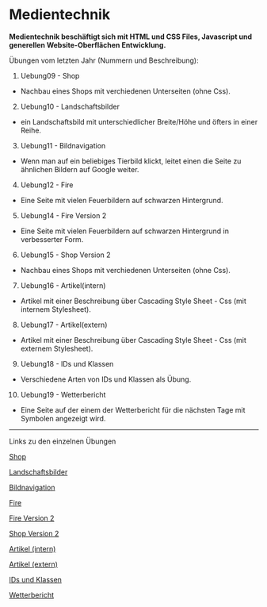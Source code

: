 # Medientechnik
**Medientechnik beschäftigt sich mit HTML und CSS Files, Javascript und generellen Website-Oberflächen Entwicklung.**

Übungen vom letzten Jahr (Nummern und Beschreibung):
1. Uebung09 - Shop
- Nachbau eines Shops mit verchiedenen Unterseiten (ohne Css).
2. Uebung10 - Landschaftsbilder
- ein Landschaftsbild mit unterschiedlicher Breite/Höhe und öfters in einer Reihe.
3. Uebung11 - Bildnavigation
- Wenn man auf ein beliebiges Tierbild klickt, leitet einen die Seite zu ähnlichen Bildern auf Google weiter.
4. Uebung12 - Fire
- Eine Seite mit vielen Feuerbildern auf schwarzen Hintergrund.
5. Uebung14 - Fire Version 2
- Eine Seite mit vielen Feuerbildern auf schwarzen Hintergrund in verbesserter Form.
6. Uebung15 - Shop Version 2
- Nachbau eines Shops mit verchiedenen Unterseiten (ohne Css).
7. Uebung16 - Artikel(intern)
- Artikel mit einer Beschreibung über Cascading Style Sheet - Css (mit internem Stylesheet).
8. Uebung17 - Artikel(extern)
- Artikel mit einer Beschreibung über Cascading Style Sheet - Css (mit externem Stylesheet).
9. Uebung18 - IDs und Klassen
- Verschiedene Arten von IDs und Klassen als Übung.
10. Uebung19 - Wetterbericht
- Eine Seite auf der einem der Wetterbericht für die nächsten Tage mit Symbolen angezeigt wird.

----------------------------------------------------------------------------------------------------
Links zu den einzelnen Übungen

[Shop](https://github.com/VictoriaSoukup/Medientechnik/tree/main/Uebung9%20-%20Shop/meineWebsite)

[Landschaftsbilder](https://github.com/VictoriaSoukup/Medientechnik/tree/main/Uebung10%20-%20Landschaftsbilder)

[Bildnavigation](https://github.com/VictoriaSoukup/Medientechnik/tree/main/Uebung11%20-%20Bildnavigation)

[Fire](https://github.com/VictoriaSoukup/Medientechnik/tree/main/Uebung12%20-%20Fire)

[Fire Version 2](https://github.com/VictoriaSoukup/Medientechnik/tree/main/Uebung14%20-%20Firev2)

[Shop Version 2](https://github.com/VictoriaSoukup/Medientechnik/tree/main/Uebung15%20-%20Websitev2/meineWebsite)

[Artikel (intern)](https://github.com/VictoriaSoukup/Medientechnik/tree/main/Uebung16%20-%20Artikel(intern))

[Artikel (extern)](https://github.com/VictoriaSoukup/Medientechnik/tree/main/Uebung17%20-%20Artikel(extern))

[IDs und Klassen](https://github.com/VictoriaSoukup/Medientechnik/tree/main/Uebung18%20-%20IDs%20und%20Klassen)

[Wetterbericht](https://github.com/VictoriaSoukup/Medientechnik/tree/main/Uebung19%20-%20Wetterbericht)
